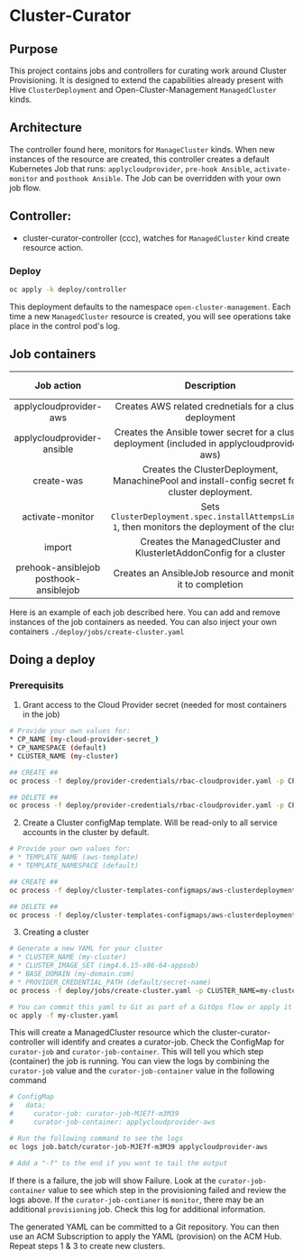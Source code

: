 # Cluster-Curator

## Purpose
This project contains jobs and controllers for curating work around Cluster Provisioning. It is designed to extend the capabilities already present with Hive `ClusterDeployment` and Open-Cluster-Management `ManagedCluster` kinds.

## Architecture
The controller found here, monitors for `ManageCluster` kinds.  When new instances of the resource are created, this controller creates a default Kubernetes Job that runs: `applycloudprovider`, `pre-hook Ansible`, `activate-monitor` and `posthook Ansible`.  The Job can be overridden with your own job flow.

## Controller:
- cluster-curator-controller (ccc), watches for `ManagedCluster` kind create resource action.

### Deploy
```bash
oc apply -k deploy/controller
```
This deployment defaults to the namespace `open-cluster-management`. Each time a new `ManagedCluster` resource is created, you will see operations take place in the control pod's log.

## Job containers

| Job action | Description | Cloud Provider | Override ConfigMap | Template ConfigMap |
| :---------:| :---------: | :------------: | :----------------: | :----------------: |
|applycloudprovider-aws | Creates AWS related crednetials for a cluster deployment | X | X | |
|applycloudprovider-ansible | Creates the Ansible tower secret for a cluster deployment (included in applycloudprovider-aws) | X | X | |
| create-was | Creates the ClusterDeployment, ManachinePool and install-config secret for a cluster deployment. |  | X | X |
| activate-monitor | Sets `ClusterDeployment.spec.installAttempsLimit: 1`, then monitors the deployment of the cluster | | X |  |
| import | Creates the ManagedCluster and KlusterletAddonConfig for a cluster | | X | X |
| prehook-ansiblejob posthook-ansiblejob | Creates an AnsibleJob resource and monitors it to completion |  | X |  |

Here is an example of each job described here. You can add and remove instances of the job containers as needed. You can also inject your own containers `./deploy/jobs/create-cluster.yaml`

## Doing a deploy
### Prerequisits
1. Grant access to the Cloud Provider secret (needed for most containers in the job)
```bash
# Provide your own values for:
* CP_NAME (my-cloud-provider-secret_)
* CP_NAMESPACE (default)
* CLUSTER_NAME (my-cluster)

## CREATE ##
oc process -f deploy/provider-credentials/rbac-cloudprovider.yaml -p CP_NAME=my-cloud-provider-secret -p CP_NAMESPACE=default -p CLUSTER_NAME=my-cluster | oc apply -f -

## DELETE ##
oc process -f deploy/provider-credentials/rbac-cloudprovider.yaml -p CP_NAME=my-cloud-provider-secret -p CP_NAMESPACE=default -p CLUSTER_NAME=my-cluster | oc delete -f -
```
2. Create a Cluster configMap template. Will be read-only to all service accounts in the cluster by default.
```bash
# Provide your own values for:
# * TEMPLATE_NAME (aws-template)
# * TEMPLATE_NAMESPACE (default)

## CREATE ##
oc process -f deploy/cluster-templates-configmaps/aws-clusterdeployment.yaml -p TEMPLATE_NAME=aws-template TEMPLATE_NAMESPACE=default | oc apply -f -

## DELETE ##
oc process -f deploy/cluster-templates-configmaps/aws-clusterdeployment.yaml -p TEMPLATE_NAME=aws-template TEMPLATE_NAMESPACE=default | oc delete -f -
```
3. Creating a cluster
```bash
# Generate a new YAML for your cluster
# * CLUSTER_NAME (my-cluster)
# * CLUSTER_IMAGE_SET (img4.6.15-x86-64-appsub)
# * BASE_DOMAIN (my-domain.com)
# * PROVIDER_CREDENTIAL_PATH (default/secret-name)
oc process -f deploy/jobs/create-cluster.yaml -p CLUSTER_NAME=my-cluster -p CLUSTER_IMAGE_SET=img4.6.15-x86-64-appsub -p BASE_DOMAIN=my-domain.com -p PROVIDER_CREDENTIAL_PATH=default/secret-name -o yaml --raw=true | sed -e 's/^apiVersion:/---\napiVersion:/g'> my-cluster.yaml

# You can commit this yaml to Git as part of a GitOps flow or apply it directly to a cluster.
oc apply -f my-cluster.yaml
```
This will create a ManagedCluster resource which the cluster-curator-controller will identify and creates a curator-job.  Check the ConfigMap for `curator-job` and `curator-job-container`. This will tell you which step (container) the job is running.  You can view the logs by combining the `curator-job` value and the `curator-job-container` value in the following command
```bash
# ConfigMap
#   data:
#     curator-job: curator-job-MJE7f-m3M39
#     curator-job-container: applycloudprovider-aws

# Run the following command to see the logs
oc logs job.batch/curator-job-MJE7f-m3M39 applycloudprovider-aws

# Add a "-f" to the end if you want to tail the output
```
If there is a failure, the job will show Failure.  Look at the `curator-job-container` value to see which step in the provisioning failed and review the logs above. If the `curator-job-contianer` is `monitor`, there may be an additional `provisioning` job. Check this log for additional information.

The generated YAML can be committed to a Git repository. You can then use an ACM Subscription to apply the YAML (provision) on the ACM Hub.  Repeat steps 1 & 3 to create new clusters.
 